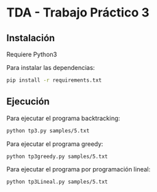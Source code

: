 # TDA - Trabajo Práctico 3

## Instalación

Requiere Python3

Para instalar las dependencias:

```bash
pip install -r requirements.txt
```

## Ejecución

Para ejecutar el programa backtracking:

```bash
python tp3.py samples/5.txt
```

Para ejecutar el programa greedy:

```bash
python tp3greedy.py samples/5.txt
```


Para ejecutar el programa por programación lineal:

```bash
python tp3Lineal.py samples/5.txt
```


